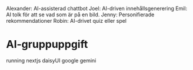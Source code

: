 Alexander: AI-assisterad chattbot
Joel: AI-driven innehållsgenerering
Emil: AI tolk för att se vad som är på en bild. 
Jenny: Personifierade rekommendationer
Robin: AI-drivet quiz eller spel

# AI-gruppuppgift

running nextjs
daisyUI
google gemini
